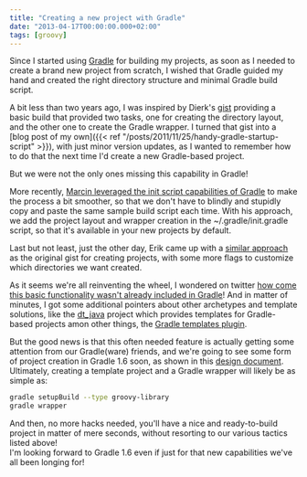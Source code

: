 ```yaml
---
title: "Creating a new project with Gradle"
date: "2013-04-17T00:00:00.000+02:00"
tags: [groovy]
---
```


Since I started using [Gradle](http://www.gradle.org/) for building my projects, as soon as I needed to create a brand new project from scratch, I wished that Gradle guided my hand and created the right directory structure and minimal Gradle build script.  

A bit less than two years ago, I was inspired by Dierk's [gist](https://gist.github.com/Dierk/1271516) providing a basic build that provided two tasks, one for creating the directory layout, and the other one to create the Gradle wrapper. I turned that gist into a [blog post of my own]({{< ref "/posts/2011/11/25/handy-gradle-startup-script" >}}), with just minor version updates, as I wanted to remember how to do that the next time I'd create a new Gradle-based project.  

But we were not the only ones missing this capability in Gradle!  

More recently, [Marcin leveraged the init script capabilities of Gradle](http://blog.proxerd.pl/article/my-gradle-init-script) to make the process a bit smoother, so that we don't have to blindly and stupidly copy and paste the same sample build script each time. With his approach, we add the project layout and wrapper creation in the ~/.gradle/init.gradle script, so that it's available in your new projects by default.  

Last but not least, just the other day, Erik came up with a [similar approach](http://www.jworks.nl/2013/04/16/creating-projects-with-gradle/) as the original gist for creating projects, with some more flags to customize which directories we want created.  

As it seems we're all reinventing the wheel, I wondered on twitter [how come this basic functionality wasn't already included in Gradle](https://twitter.com/glaforge/status/324484467911704576)! And in matter of minutes, I got some additional pointers about other archetypes and template solutions, like the [dt\_java](https://github.com/svene/dt_java) project which provides templates for Gradle-based projects amon other things, the [Gradle templates plugin](https://github.com/townsfolk/gradle-templates).  

But the good news is that this often needed feature is actually getting some attention from our Gradle(ware) friends, and we're going to see some form of project creation in Gradle 1.6 soon, as shown in this [design document](https://github.com/gradle/gradle/blob/master/design-docs/build-initialisation.md).  
Ultimately, creating a template project and a Gradle wrapper will likely be as simple as:

```bash
gradle setupBuild --type groovy-library  
gradle wrapper
```

And then, no more hacks needed, you'll have a nice and ready-to-build project in matter of mere seconds, without resorting to our various tactics listed above!  
I'm looking forward to Gradle 1.6 even if just for that new capabilities we've all been longing for!